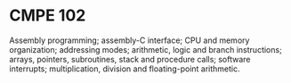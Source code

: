 # CMPE 102

Assembly programming; assembly-C interface; CPU and memory organization; addressing modes; arithmetic, logic and branch instructions; arrays, pointers, subroutines, stack and procedure calls; software interrupts; multiplication, division and floating-point arithmetic.
